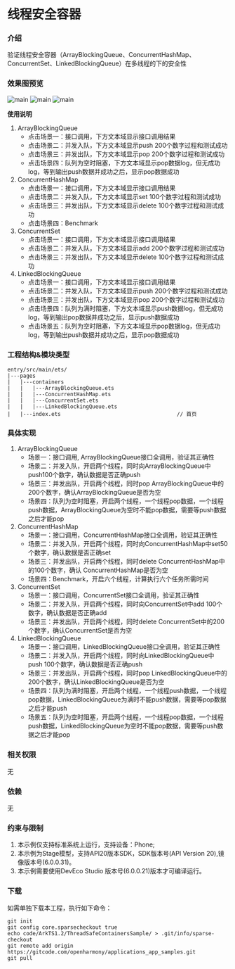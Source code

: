 
# 线程安全容器

### 介绍
验证线程安全容器（ArrayBlockingQueue、ConcurrentHashMap、ConcurrentSet、LinkedBlockingQueue）在多线程的下的安全性

### 效果图预览
![main](entry/src/main/resources/base/media/threadSafeContainers_1.png)
![main](entry/src/main/resources/base/media/threadSafeContainers_2.png)
![main](entry/src/main/resources/base/media/threadSafeContainers_3.png)

**使用说明**
1. ArrayBlockingQueue
    * 点击场景一：接口调用，下方文本域显示接口调用结果
    * 点击场景二：并发入队，下方文本域显示push 200个数字过程和测试成功
    * 点击场景三：并发出队，下方文本域显示pop 200个数字过程和测试成功
    * 点击场景四：队列为空时阻塞，下方文本域显示pop数据log，但无成功log，等到输出push数据并成功之后，显示pop数据成功
2. ConcurrentHashMap
    * 点击场景一：接口调用，下方文本域显示接口调用结果
    * 点击场景二：并发入队，下方文本域显示set 100个数字过程和测试成功
    * 点击场景三：并发出队，下方文本域显示delete 100个数字过程和测试成功
    * 点击场景四：Benchmark
3. ConcurrentSet
    * 点击场景一：接口调用，下方文本域显示接口调用结果
    * 点击场景二：并发入队，下方文本域显示add 200个数字过程和测试成功
    * 点击场景三：并发出队，下方文本域显示delete 100个数字过程和测试成功
4. LinkedBlockingQueue
    * 点击场景一：接口调用，下方文本域显示接口调用结果
    * 点击场景二：并发入队，下方文本域显示push 200个数字过程和测试成功
    * 点击场景三：并发出队，下方文本域显示pop 200个数字过程和测试成功
    * 点击场景四：队列为满时阻塞，下方文本域显示push数据log，但无成功log，等到输出pop数据并成功之后，显示push数据成功
    * 点击场景五：队列为空时阻塞，下方文本域显示pop数据log，但无成功log，等到输出push数据并成功之后，显示pop数据成功

### 工程结构&模块类型

   ```
   entry/src/main/ets/
|---pages
|   |---containers
|   |   |---ArrayBlockingQueue.ets
|   |   |---ConcurrentHashMap.ets
|   |   |---ConcurrentSet.ets
|   |   |---LinkedBlockingQueue.ets
|   |---index.ets                                     // 首页
   ```

### 具体实现

1. ArrayBlockingQueue
    * 场景一：接口调用, ArrayBlockingQueue接口全调用，验证其正确性
    * 场景二：并发入队，开启两个线程，同时向ArrayBlockingQueue中push100个数字，确认数据是否正确push
    * 场景三：并发出队，开启两个线程，同时pop ArrayBlockingQueue中的200个数字，确认ArrayBlockingQueue是否为空
    * 场景四：队列为空时阻塞，开启两个线程，一个线程pop数据，一个线程push数据，ArrayBlockingQueue为空时不能pop数据，需要等push数据之后才能pop
2. ConcurrentHashMap
    * 场景一：接口调用，ConcurrentHashMap接口全调用，验证其正确性
    * 场景二：并发入队，开启两个线程，同时向ConcurrentHashMap中set50个数字，确认数据是否正确set
    * 场景三：并发出队，开启两个线程，同时delete ConcurrentHashMap中的100个数字，确认 ConcurrentHashMap是否为空
    * 场景四：Benchmark，开启六个线程，计算执行六个任务所需时间
3. ConcurrentSet
    * 场景一：接口调用，ConcurrentSet接口全调用，验证其正确性
    * 场景二：并发入队，开启两个线程，同时向ConcurrentSet中add 100个数字，确认数据是否正确add
    * 场景三：并发出队，开启两个线程，同时delete ConcurrentSet中的200个数字，确认ConcurrentSet是否为空
4. LinkedBlockingQueue
    * 场景一：接口调用，LinkedBlockingQueue接口全调用，验证其正确性
    * 场景二：并发入队，开启两个线程，同时向LinkedBlockingQueue中push 100个数字，确认数据是否正确push
    * 场景三：并发出队，开启两个线程，同时pop LinkedBlockingQueue中的200个数字，确认LinkedBlockingQueue是否为空
    * 场景四：队列为满时阻塞，开启两个线程，一个线程push数据，一个线程pop数据，LinkedBlockingQueue为满时不能push数据，需要等pop数据之后才能push
    * 场景五：队列为空时阻塞，开启两个线程，一个线程pop数据，一个线程push数据，LinkedBlockingQueue为空时不能pop数据，需要等push数据之后才能pop

### 相关权限

无

### 依赖

无

### 约束与限制

1. 本示例仅支持标准系统上运行，支持设备：Phone;
2. 本示例为Stage模型，支持API20版本SDK，SDK版本号(API Version 20),镜像版本号(6.0.0.31)。
3. 本示例需要使用DevEco Studio 版本号(6.0.0.21)版本才可编译运行。

### 下载

如需单独下载本工程，执行如下命令：

```
git init
git config core.sparsecheckout true
echo code/ArkTS1.2/ThreadSafeContainersSample/ > .git/info/sparse-checkout
git remote add origin https://gitcode.com/openharmony/applications_app_samples.git
git pull
```
